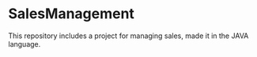 # SalesManagement
This repository includes a project for managing sales, made it in the JAVA language.

